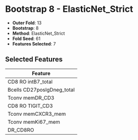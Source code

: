 # Bootstrap 8 - ElasticNet_Strict

- **Outer Fold**: 13
- **Bootstrap**: 8
- **Method**: ElasticNet_Strict
- **Fold Seed**: 61
- **Features Selected**: 7

## Selected Features

| Feature |
|---------|
| CD8 RO intB7_total |
| Bcells CD27posIgDneg_total |
| Tconv memDR_CD3 |
| CD8 RO TIGIT_CD3 |
| Tconv memCXCR3_mem |
| Tconv memKi67_mem |
| DR_CD8RO |
